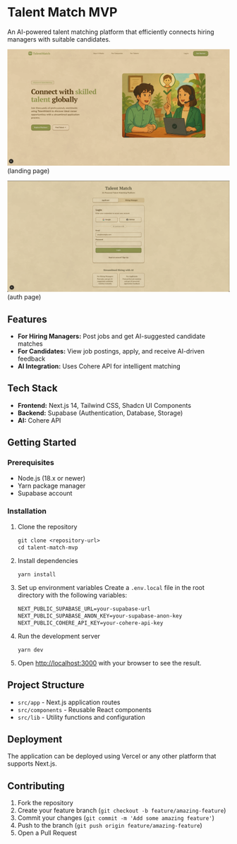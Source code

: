 # Talent Match MVP

An AI-powered talent matching platform that efficiently connects hiring managers with suitable candidates.

![Landing Page](./public/landing-page.png)
(landing page)

![Auth Page](./public/auth-page.png)
(auth page)

## Features

- **For Hiring Managers:** Post jobs and get AI-suggested candidate matches
- **For Candidates:** View job postings, apply, and receive AI-driven feedback
- **AI Integration:** Uses Cohere API for intelligent matching

## Tech Stack

- **Frontend:** Next.js 14, Tailwind CSS, Shadcn UI Components
- **Backend:** Supabase (Authentication, Database, Storage)
- **AI:** Cohere API

## Getting Started

### Prerequisites

- Node.js (18.x or newer)
- Yarn package manager
- Supabase account

### Installation

1. Clone the repository
   ```
   git clone <repository-url>
   cd talent-match-mvp
   ```

2. Install dependencies
   ```
   yarn install
   ```

3. Set up environment variables
   Create a `.env.local` file in the root directory with the following variables:
   ```
   NEXT_PUBLIC_SUPABASE_URL=your-supabase-url
   NEXT_PUBLIC_SUPABASE_ANON_KEY=your-supabase-anon-key
   NEXT_PUBLIC_COHERE_API_KEY=your-cohere-api-key
   ```

4. Run the development server
   ```
   yarn dev
   ```

5. Open [http://localhost:3000](http://localhost:3000) with your browser to see the result.

## Project Structure

- `src/app` - Next.js application routes
- `src/components` - Reusable React components
- `src/lib` - Utility functions and configuration

## Deployment

The application can be deployed using Vercel or any other platform that supports Next.js.

## Contributing

1. Fork the repository
2. Create your feature branch (`git checkout -b feature/amazing-feature`)
3. Commit your changes (`git commit -m 'Add some amazing feature'`)
4. Push to the branch (`git push origin feature/amazing-feature`)
5. Open a Pull Request
